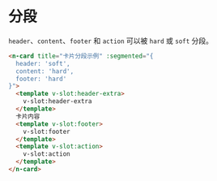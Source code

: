 # 分段
`header`、`content`、`footer` 和 `action` 可以被 `hard` 或 `soft` 分段。
```html
<n-card title="卡片分段示例" :segmented="{
  header: 'soft',
  content: 'hard',
  footer: 'hard'
}">
  <template v-slot:header-extra>
    v-slot:header-extra
  </template>
  卡片内容
  <template v-slot:footer>
    v-slot:footer
  </template>
  <template v-slot:action>
    v-slot:action
  </template>
</n-card>
```
